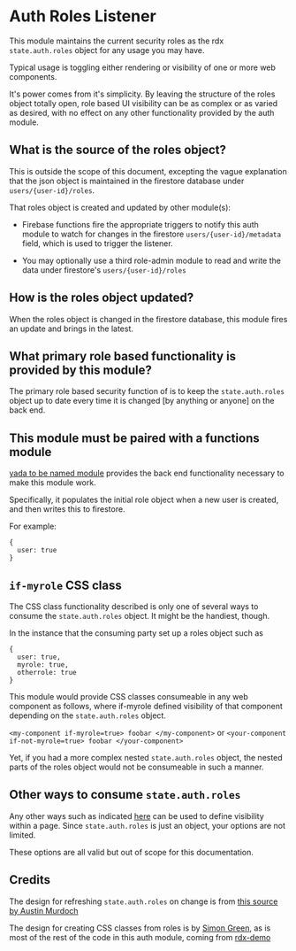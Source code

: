 # Auth Roles Listener

This module maintains the current security roles as the rdx `state.auth.roles` object for any usage you may have.

Typical usage is toggling either rendering or visibility of one or more web components.

It's power comes from it's simplicity. By leaving the structure of the roles object totally open, role based UI visibility can be as complex or as varied as desired, with no effect on any other functionality provided by the auth module.

## What is the source of the roles object?

This is outside the scope of this document, excepting the vague explanation that the json object is maintained in the firestore database under `users/{user-id}/roles`.

That roles object is created and updated by other module(s):

- Firebase functions fire the appropriate triggers to notify this auth module to watch for changes in the firestore `users/{user-id}/metadata` field, which is used to trigger the listener.

- You may optionally use a third role-admin module to read and write the data under firestore's `users/{user-id}/roles`

## How is the roles object updated?

When the roles object is changed in the firestore database, this module fires an update and brings in the latest.

## What primary role based functionality is provided by this module?

The primary role based security function of is to keep the `state.auth.roles` object up to date every time it is changed [by anything or anyone] on the back end.

## This module must be paired with a functions module

[yada to be named module](yada) provides the back end functionality necessary to make this module work.

Specifically, it populates the initial role object when a new user is created, and then writes this to firestore.

For example:
```
{
  user: true
}
```


## `if-myrole` CSS class

The CSS class functionality described is only one of several ways to consume the `state.auth.roles` object. It might be the handiest, though.

In the instance that the consuming party set up a roles object such as

```
{
  user: true,
  myrole: true,
  otherrole: true
}
```

This module would provide CSS classes consumeable in any web component as follows, where if-myrole defined visibility of that component depending on the `state.auth.roles` object.

`<my-component if-myrole=true> foobar </my-component>`
or
`<your-component if-not-myrole=true> foobar </your-component>`

Yet, if you had a more complex nested `state.auth.roles` object, the nested parts of the roles object would not be consumeable in such a manner.

## Other ways to consume `state.auth.roles`

Any other ways such as indicated [here](https://lit.dev/docs/templates/conditionals/) can be used to define visibility within a page. Since `state.auth.roles` is just an object, your options are not limited.

These options are all valid but out of scope for this documentation.

## Credits

The design for refreshing `state.auth.roles` on change is from [this source by Austin Murdoch](https://www.youtube.com/watch?v=JOASK1BL67M&t=632s)

The design for creating CSS classes from roles is by [Simon Green](https://github.com/CaptainCodeman), as is most of the rest of the code in this auth module, coming from [rdx-demo](https://github.com/CaptainCodeman/rdx-demo)

